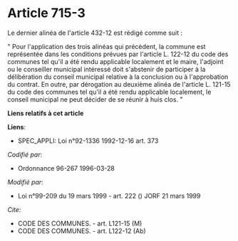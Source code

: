 # Article 715-3

Le dernier alinéa de l'article 432-12 est rédigé comme suit :

" Pour l'application des trois alinéas qui précèdent, la commune est représentée dans les conditions prévues par l'article L.
122-12 du code des communes tel qu'il a été rendu applicable localement et le maire, l'adjoint ou le conseiller municipal
intéressé doit s'abstenir de participer à la délibération du conseil municipal relative à la conclusion ou à l'approbation du
contrat. En outre, par dérogation au deuxième alinéa de l'article L. 121-15 du code des communes tel qu'il a été rendu
applicable localement, le conseil municipal ne peut décider de se réunir à huis clos. "

**Liens relatifs à cet article**

**Liens**:

  - SPEC_APPLI: Loi n°92-1336 1992-12-16 art. 373

_Codifié par_:

  - Ordonnance 96-267 1996-03-28

_Modifié par_:

  - Loi n°99-209 du 19 mars 1999 - art. 222 () JORF 21 mars 1999

_Cite_:

  - CODE DES COMMUNES. - art. L121-15 (M)
  - CODE DES COMMUNES. - art. L122-12 (Ab)
